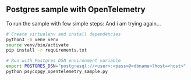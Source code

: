  ## Postgres sample with OpenTelemetry
To run the sample with few simple steps:
And i am trying again...
```bash
# Create virtualenv and install dependencies
python3 -m venv venv
source venv/bin/activate
pip install -r requirements.txt

# Run with Postgres DSN environment variable
export POSTGRES_DSN="postgresql://<user>:<pass>@<dbname>?host=<host>"
python psycopgy_opentelemetry_sample.py 
```
